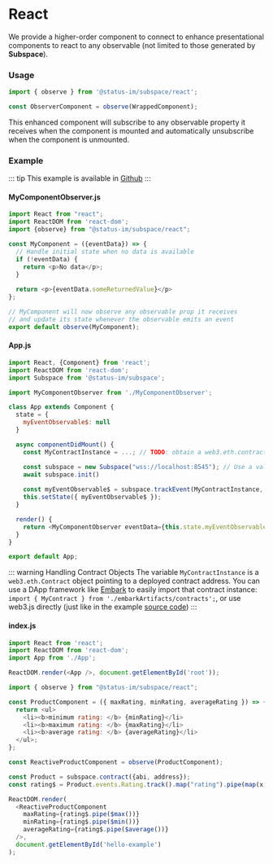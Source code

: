 # React
We provide a higher-order component to connect to enhance presentational components to react to any observable (not limited to those generated by **Subspace**). 

### Usage
```js
import { observe } from '@status-im/subspace/react';

const ObserverComponent = observe(WrappedComponent);
```

This enhanced component will subscribe to any observable property it receives when the component is mounted and automatically unsubscribe when the component is unmounted.

### Example

::: tip 
This example is available in [Github](https://github.com/status-im/subspace/tree/master/examples/react)
:::


#### MyComponentObserver.js
```js
import React from "react";
import ReactDOM from 'react-dom';
import {observe} from "@status-im/subspace/react";

const MyComponent = ({eventData}) => {
  // Handle initial state when no data is available
  if (!eventData) {
    return <p>No data</p>;
  }
  
  return <p>{eventData.someReturnedValue}</p>
};

// MyComponent will now observe any observable prop it receives
// and update its state whenever the observable emits an event
export default observe(MyComponent);
```

#### App.js
```js
import React, {Component} from 'react';
import ReactDOM from 'react-dom';
import Subspace from '@status-im/subspace';

import MyComponentObserver from './MyComponentObserver';

class App extends Component {
  state = {
    myEventObservable$: null
  }

  async componentDidMount() {
    const MyContractInstance = ...; // TODO: obtain a web3.eth.contract instance

    const subspace = new Subspace("wss://localhost:8545"); // Use a valid websocket provider (geth, parity, infura...)
    await subspace.init()
    
    const myEventObservable$ = subspace.trackEvent(MyContractInstance, "MyEvent", {filter: {}, fromBlock: 1 });
    this.setState({ myEventObservable$ });
  }

  render() {
    return <MyComponentObserver eventData={this.state.myEventObservable$} />;
  }
}

export default App;
```

::: warning Handling Contract Objects
The variable `MyContractInstance` is a `web3.eth.Contract` object pointing to a deployed contract address. You can use a DApp framework like [Embark](https://embark.status.im/docs/contracts_javascript.html) to easily import that contract instance: `import { MyContract } from './embarkArtifacts/contracts';`, or use web3.js directly (just like in the example [source code](https://github.com/status-im/subspace/blob/master/examples/react/src/MyContract.js#L36-L42))
:::

#### index.js
```js
import React from 'react';
import ReactDOM from 'react-dom';
import App from './App';

ReactDOM.render(<App />, document.getElementById('root'));
```


```js
import { observe } from "@status-im/subspace/react";

const ProductComponent = ({ maxRating, minRating, averageRating }) => {
  return <ul>
    <li><b>minimum rating: </b> {minRating}</li>
    <li><b>maximum rating: </b> {maxRating}</li>
    <li><b>average rating: </b> {averageRating}</li>
  </ul>;
};

const ReactiveProductComponent = observe(ProductComponent);

const Product = subspace.contract({abi, address});
const rating$ = Product.events.Rating.track().map("rating").pipe(map(x => parseInt(x)));

ReactDOM.render(
  <ReactiveProductComponent
    maxRating={rating$.pipe($max())}
    minRating={rating$.pipe($min())}
    averageRating={rating$.pipe($average())}
  />,
  document.getElementById('hello-example')
);
```